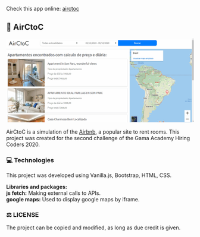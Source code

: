 Check this app online: [airctoc](https://airctoc.netlify.app/#)

## 🚢 AirCtoC

![AirCtoC gif](airctoc.gif)

AirCtoC is a simulation of the [Airbnb](https://www.airbnb.com.br/), a popular site to rent rooms.
This project was created for the second challenge of the Gama Academy Hiring Coders 2020.

### 💻 Technologies
This project was developed using Vanilla.js, Bootstrap, HTML, CSS.

**Libraries and packages:**<br>
**js fetch:** Making external calls to APIs.<br>
**google maps:** Used to display google maps by iframe.<br>

### ⚖ LICENSE
The project can be copied and modified, as long as due credit is given.
